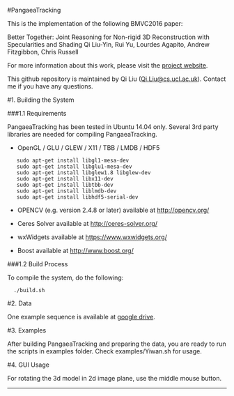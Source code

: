 #PangaeaTracking

This is the implementation of the following BMVC2016 paper:

Better Together: Joint Reasoning for Non-rigid 3D Reconstruction with Specularities and Shading
Qi Liu-Yin, Rui Yu, Lourdes Agapito, Andrew Fitzgibbon, Chris Russell

For more information about this work, please visit the [project website](http://www0.cs.ucl.ac.uk/staff/Qi.Liu/bmvc16/better_together.html).

This github repository is maintained by Qi Liu (Qi.Liu@cs.ucl.ac.uk).
Contact me if you have any questions.

#1. Building the System

###1.1 Requirements

PangaeaTracking has been tested in Ubuntu 14.04 only. Several 3rd party libraries are needed for compiling PangaeaTracking.

  - OpenGL / GLU / GLEW / X11 / TBB / LMDB / HDF5
```
   sudo apt-get install libgl1-mesa-dev
   sudo apt-get install libglu1-mesa-dev
   sudo apt-get install libglew1.8 libglew-dev
   sudo apt-get install libx11-dev
   sudo apt-get install libtbb-dev
   sudo apt-get install liblmdb-dev
   sudo apt-get install libhdf5-serial-dev
```
  - OPENCV (e.g. version 2.4.8 or later)
    available at http://opencv.org/

  - Ceres Solver
    available at http://ceres-solver.org/

  - wxWidgets
    available at https://www.wxwidgets.org/

  - Boost
    available at http://www.boost.org/

###1.2 Build Process

  To compile the system, do the following:

```
  ./build.sh
```

#2. Data

One example sequence is available at [google drive](https://drive.google.com/drive/folders/0B8-9V4y1N7pxZExaMlE3bnc3Mzg).

#3. Examples

After building PangaeaTracking and preparing the data, you are ready to run the scripts in examples folder.
Check examples/Yiwan.sh for usage.

#4. GUI Usage

For rotating the 3d model in 2d image plane, use the middle mouse button.

------
